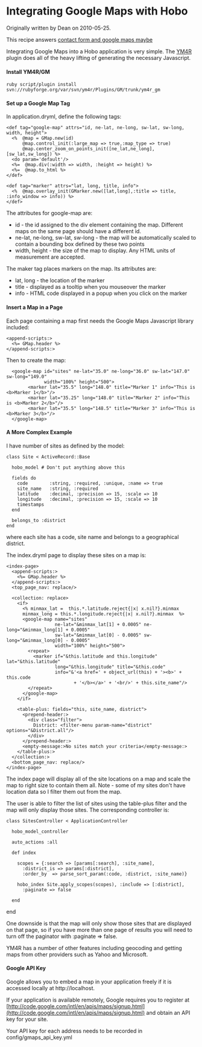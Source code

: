 # Integrating Google Maps with Hobo

Originally written by Dean on 2010-05-25.

This recipe answers [contact form and google maps maybe](/manual/faq/42-contact-form-and-google-maps-maybe)

Integrating Google Maps into a Hobo application is very simple.  The [YM4R](http://ym4r.rubyforge.org/) plugin does all of the heavy lifting of generating the necessary Javascript.

#### Install YM4R/GM

    ruby script/plugin install svn://rubyforge.org/var/svn/ym4r/Plugins/GM/trunk/ym4r_gm

#### Set up a Google Map Tag
In application.dryml, define the following tags:

    <def tag="google-map" attrs="id, ne-lat, ne-long, sw-lat, sw-long, width, height">
      <%  @map = GMap.new(id)
          @map.control_init(:large_map => true,:map_type => true)
          @map.center_zoom_on_points_init([ne_lat,ne_long],[sw_lat,sw_long]) %>
      <do param='default'/>
      <%=  @map.div(:width => width, :height => height) %>
      <%=  @map.to_html %>
    </def>

    <def tag="marker" attrs="lat, long, title, info">
      <%  @map.overlay_init(GMarker.new([lat,long],:title => title, :info_window => info)) %>
    </def>

The attributes for google-map are:
* id - the id assigned to the div element containing the map.  Different maps on the same page should have a different id.
* ne-lat, ne-long, sw-lat, sw-long - the map will be automatically scaled to contain a bounding box defined by these two points
* width, height - the size of the map to display. Any HTML units of measurement are accepted.

The maker tag places markers on the map.  Its attributes are:
* lat, long - the location of the marker
* title - displayed as a tooltip when you mouseover the marker
* info - HTML code displayed in a popup when you click on the marker

#### Insert a Map in a Page
Each page containing a map first needs the Google Maps Javascript library included:

    <append-scripts:>
      <%= GMap.header %>
    </append-scripts:>

Then to create the map:

      <google-map id="sites" ne-lat="35.0" ne-long="36.0" sw-lat="147.0" sw-long="149.0"
                  width="100%" height="500">
            <marker lat="35.5" long="148.0" title="Marker 1" info="This is <b>Marker 1</b>"/>
            <marker lat="35.25" long="148.0" title="Marker 2" info="This is <b>Marker 2</b>"/>
            <marker lat="35.5" long="148.5" title="Marker 3" info="This is <b>Marker 3</b>"/>
      </google-map>

#### A More Complex Example
I have number of sites as defined by the model:

    class Site < ActiveRecord::Base

      hobo_model # Don't put anything above this
 
      fields do
        code        :string, :required, :unique, :name => true
        site_name   :string, :required
        latitude    :decimal, :precision => 15, :scale => 10
        longitude   :decimal, :precision => 15, :scale => 10
        timestamps
      end
 
      belongs_to :district
    end

where each site has a code, site name and belongs to a geographical district.

The index.dryml page to display these sites on a map is:

    <index-page>
      <append-scripts:>
        <%= GMap.header %>
      </append-scripts:>
      <top_page_nav: replace/>

      <collection: replace>
        <if>
          <% minmax_lat =  this.*.latitude.reject{|x| x.nil?}.minmax
          minmax_long = this.*.longitude.reject{|x| x.nil?}.minmax  %>
          <google-map name="sites"
                      ne-lat="&minmax_lat[1] + 0.0005" ne-long="&minmax_long[1] + 0.0005"
                      sw-lat="&minmax_lat[0] - 0.0005" sw-long="&minmax_long[0] - 0.0005"
                      width="100%" height="500">
            <repeat>
              <marker if="&this.latitude and this.longitude" lat="&this.latitude"
                      long="&this.longitude" title="&this.code"
                      info="&'<a href=' + object_url(this) + '><b>' + this.code 
                             + '</b></a>' + '<br/>' + this.site_name"/>
            </repeat>
          </google-map>
        </if>

        <table-plus: fields="this, site_name, district">
          <prepend-header:>
            <div class="filter">
              District: <filter-menu param-name="district" options="&District.all"/>
            </div>
          </prepend-header:>
          <empty-message:>No sites match your criteria</empty-message:>
        </table-plus:>
      </collection:>
      <bottom_page_nav: replace/>
    </index-page>


The index page will display all of the site locations on a map and scale the map to right size to contain them all.  Note - some of my sites don't have location data so I filter them out from the map.

The user is able to filter the list of sites using the table-plus filter and the map will only display those sites.  The corresponding controller is:

    class SitesController < ApplicationController

      hobo_model_controller

      auto_actions :all

      def index
    
        scopes = {:search => [params[:search], :site_name],
          :district_is => params[:district],
          :order_by  => parse_sort_param(:code, :district, :site_name)}

        hobo_index Site.apply_scopes(scopes), :include => [:district],
          :paginate => false

      end

   end

One downside is that the map will only show those sites that are displayed on that page, so if you have more than one page of results you will need to turn off the paginator with :paginate => false.

YM4R has a number of other features including geocoding and getting maps from other providers such as Yahoo and Microsoft.

#### Google API Key
Google allows you to embed a map in your application freely if it is accessed locally at http://localhost.

If your application is available remotely, Google requires you to register at [http://code.google.com/intl/en/apis/maps/signup.html](http://code.google.com/intl/en/apis/maps/signup.html) and obtain an API key for your site.

Your API key for each address needs to be recorded in config/gmaps_api_key.yml

